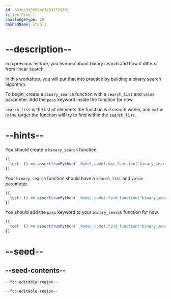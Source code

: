 ```yaml
---
id: 683ec39565dbc7e3375263b1
title: Step 1
challengeType: 20
dashedName: step-1
---
```


# --description--

In a previous lecture, you learned about binary search and how it differs from linear search.

In this workshop, you will put that into practice by building a binary search algorithm.

To begin, create a `binary_search` function with a `search_list` and `value` parameter. Add the `pass` keyword inside the function for now.

`search_list` is the list of elements the function will search within, and `value` is the target the function will try to find within the `search_list`.

# --hints--

You should create a `binary_search` function.

```js
({ 
  test: () => assert(runPython(`_Node(_code).has_function("binary_search")`)) 
})
```

Your `binary_search` function should have a `search_list` and `value` parameter.

```js
({ 
  test: () => assert(runPython(`_Node(_code).find_function("binary_search").has_args("search_list, value") or _Node(_code).find_function("binary_search").has_args("value, search_list")`)) 
})
```

You should add the `pass` keyword to your `binary_search` function for now.

```js
({ 
  test: () => assert(runPython(`_Node(_code).find_function("binary_search").has_pass()`))
})
```

# --seed--

## --seed-contents--

```py
--fcc-editable-region--

--fcc-editable-region--
```
